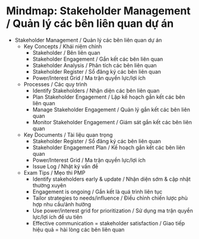 # Mindmap: Stakeholder Management / Quản lý các bên liên quan dự án

- Stakeholder Management / Quản lý các bên liên quan dự án
  - Key Concepts / Khái niệm chính
    - Stakeholder / Bên liên quan
    - Stakeholder Engagement / Gắn kết các bên liên quan
    - Stakeholder Analysis / Phân tích các bên liên quan
    - Stakeholder Register / Sổ đăng ký các bên liên quan
    - Power/Interest Grid / Ma trận quyền lực/lợi ích
  - Processes / Các quy trình
    - Identify Stakeholders / Nhận diện các bên liên quan
    - Plan Stakeholder Engagement / Lập kế hoạch gắn kết các bên liên quan
    - Manage Stakeholder Engagement / Quản lý gắn kết các bên liên quan
    - Monitor Stakeholder Engagement / Giám sát gắn kết các bên liên quan
  - Key Documents / Tài liệu quan trọng
    - Stakeholder Register / Sổ đăng ký các bên liên quan
    - Stakeholder Engagement Plan / Kế hoạch gắn kết các bên liên quan
    - Power/Interest Grid / Ma trận quyền lực/lợi ích
    - Issue Log / Nhật ký vấn đề
  - Exam Tips / Mẹo thi PMP
    - Identify stakeholders early & update / Nhận diện sớm & cập nhật thường xuyên
    - Engagement is ongoing / Gắn kết là quá trình liên tục
    - Tailor strategies to needs/influence / Điều chỉnh chiến lược phù hợp nhu cầu/ảnh hưởng
    - Use power/interest grid for prioritization / Sử dụng ma trận quyền lực/lợi ích để ưu tiên
    - Effective communication = stakeholder satisfaction / Giao tiếp hiệu quả = hài lòng các bên liên quan 